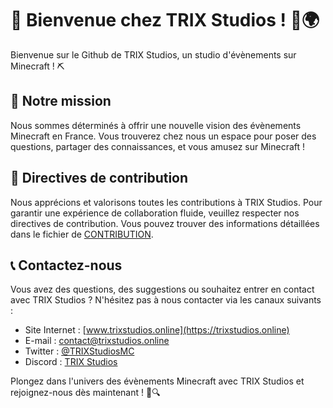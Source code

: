 # 👋 Bienvenue chez TRIX Studios ! 🤖🌍

Bienvenue sur le Github de TRIX Studios, un studio d'évènements sur Minecraft ! ⛏️

## 🎯 Notre mission

Nous sommes déterminés à offrir une nouvelle vision des évènements Minecraft en France. Vous trouverez chez nous un espace pour poser des questions, partager des connaissances, et vous amusez sur Minecraft !

## 📝 Directives de contribution

Nous apprécions et valorisons toutes les contributions à TRIX Studios. Pour garantir une expérience de collaboration fluide, veuillez respecter nos directives de contribution. Vous pouvez trouver des informations détaillées dans le fichier de [CONTRIBUTION](https://github.com/TROX-Studios/.github/blob/main/CONTRIBUTING.md).

## 📞 Contactez-nous

Vous avez des questions, des suggestions ou souhaitez entrer en contact avec TRIX Studios ? N'hésitez pas à nous contacter via les canaux suivants :

- Site Internet : [www.trixstudios.online](https://trixstudios.online)
- E-mail : contact@trixstudios.online
- Twitter : [@TRIXStudiosMC](https://twitter.com/TRIXStudiosMC)
- Discord : [TRIX Studios](https://discord.gg/jWDCMYEFvv)

Plongez dans l'univers des évènements Minecraft avec TRIX Studios et rejoignez-nous dès maintenant ! 🤗🔍
